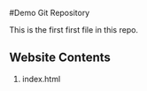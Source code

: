 #Demo Git Repository

This is the first first file in this repo.

## Website Contents

1. index.html
